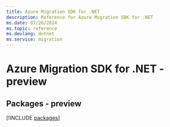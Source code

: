 ```yaml
---
title: Azure Migration SDK for .NET
description: Reference for Azure Migration SDK for .NET
ms.date: 07/26/2024
ms.topic: reference
ms.devlang: dotnet
ms.service: migration
---
```

# Azure Migration SDK for .NET - preview
## Packages - preview
[!INCLUDE [packages](migration-index.md)]